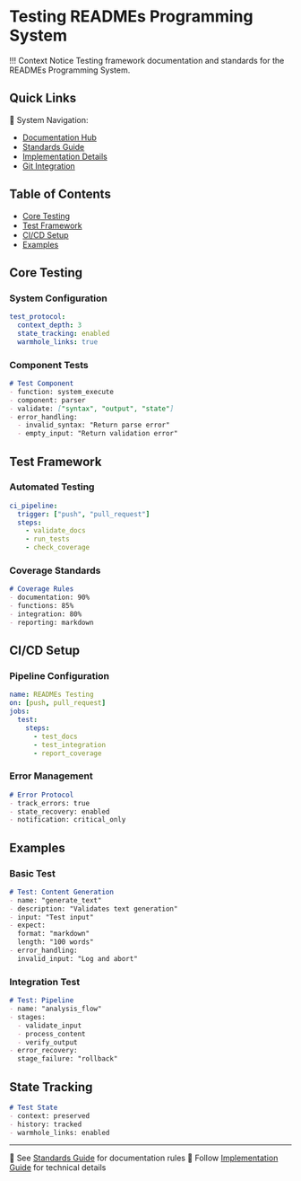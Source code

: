 # Testing READMEs Programming System

!!! Context Notice
Testing framework documentation and standards for the READMEs Programming System.

## Quick Links
📘 System Navigation:
- [Documentation Hub](Rdm_documentation.md#system-overview)
- [Standards Guide](Rdm_standards.md#llm-processing-protocol)
- [Implementation Details](Rdm_implementation.md#testing-implementation)
- [Git Integration](Rdm_git.md#cicd-integration)

## Table of Contents
- [Core Testing](#core-testing)
- [Test Framework](#test-framework)
- [CI/CD Setup](#cicd-setup)
- [Examples](#examples)

## Core Testing

### System Configuration
```yaml
test_protocol:
  context_depth: 3
  state_tracking: enabled
  warmhole_links: true
```

### Component Tests
```markdown
# Test Component
- function: system_execute
- component: parser
- validate: ["syntax", "output", "state"]
- error_handling:
  - invalid_syntax: "Return parse error"
  - empty_input: "Return validation error"
```

## Test Framework

### Automated Testing
```yaml
ci_pipeline:
  trigger: ["push", "pull_request"]
  steps:
    - validate_docs
    - run_tests
    - check_coverage
```

### Coverage Standards
```markdown
# Coverage Rules
- documentation: 90%
- functions: 85%
- integration: 80%
- reporting: markdown
```

## CI/CD Setup

### Pipeline Configuration
```yaml
name: READMEs Testing
on: [push, pull_request]
jobs:
  test:
    steps:
      - test_docs
      - test_integration
      - report_coverage
```

### Error Management
```markdown
# Error Protocol
- track_errors: true
- state_recovery: enabled
- notification: critical_only
```

## Examples

### Basic Test
```markdown
# Test: Content Generation
- name: "generate_text"
- description: "Validates text generation"
- input: "Test input"
- expect: 
  format: "markdown"
  length: "100 words"
- error_handling:
  invalid_input: "Log and abort"
```

### Integration Test
```markdown
# Test: Pipeline
- name: "analysis_flow"
- stages:
  - validate_input
  - process_content
  - verify_output
- error_recovery:
  stage_failure: "rollback"
```

## State Tracking
```markdown
# Test State
- context: preserved
- history: tracked
- warmhole_links: enabled
```

---
📝 See [Standards Guide](Rdm_standards.md#document-structure) for documentation rules
🔄 Follow [Implementation Guide](Rdm_implementation.md#testing-implementation) for technical details
